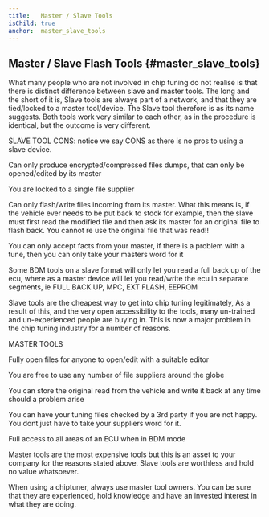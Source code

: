 ```yaml
---
title:   Master / Slave Tools
isChild: true
anchor:  master_slave_tools
---
```



## Master / Slave Flash Tools {#master_slave_tools}

What many people who are not involved in chip tuning do not realise is that there is distinct difference between slave and master tools. The long and the short of it is, Slave tools are always part of a network, and that they are tied/locked to a master tool/device. The Slave tool therefore is as its name suggests. Both tools work very similar to each other, as in the procedure is identical, but the outcome is very different. 

SLAVE TOOL CONS: notice we say CONS as there is no pros to using a slave device.

Can only produce encrypted/compressed files dumps, that can only be opened/edited by its master

You are locked to a single file supplier

Can only flash/write files incoming from its master. What this means is, if the vehicle ever needs to be put back to stock for example, then the slave  must first read the modified file and then ask its master for an original file to flash back. You cannot re use the original file that was read!!

You can only accept facts from your master, if there is a problem with a tune, then you can only take your masters word for it

Some BDM tools on a slave format will only let you read a full back up of the ecu, where as a master device will let you read/write the ecu in separate segments, ie FULL BACK UP, MPC, EXT FLASH, EEPROM

Slave tools are the cheapest way to get into chip tuning legitimately, As a result of this, and the very open accessibility to the tools, many un-trained and un-experienced people are buying in. This is now a major problem in the chip tuning industry for a number of reasons.  

MASTER TOOLS

Fully open files for anyone to open/edit with a suitable editor

You are free to use any number of file suppliers around the globe

You can store the original read from the vehicle and write it back at any time should a problem arise

You can have your tuning files checked by a 3rd party if you are not happy. You dont just have to take your suppliers word for it.

Full access to all areas of an ECU when in BDM mode 

Master tools are the most expensive tools but this is an asset to your company for the reasons stated above. Slave tools are worthless and hold no value whatsoever.

When using a chiptuner, always use master tool owners. You can be sure that they are experienced, hold knowledge and have an invested interest in what they are doing. 

